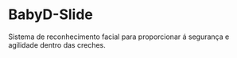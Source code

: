 # BabyD-Slide
Sistema de reconhecimento facial para proporcionar á segurança e agilidade dentro das creches.
